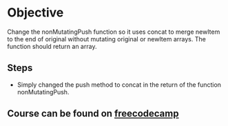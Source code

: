 # Objective
Change the nonMutatingPush function so it uses concat to merge newItem to the end of original without mutating original or newItem arrays. The function should return an array.

## Steps
- Simply changed the push method to concat in the return of the function nonMutatingPush.

## Course can be found on [freecodecamp](https://www.freecodecamp.org/learn/javascript-algorithms-and-data-structures/functional-programming/add-elements-to-the-end-of-an-array-using-concat-instead-of-push)
